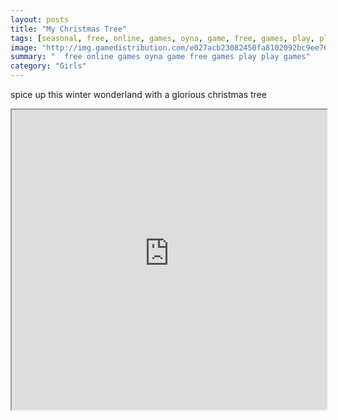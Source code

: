 ```yaml
---
layout: posts
title: "My Christmas Tree"
tags: [seasonal, free, online, games, oyna, game, free, games, play, play, games]
image: "http://img.gamedistribution.com/e027acb23082450fa8102092bc9ee769.jpg"
summary: "  free online games oyna game free games play play games"
category: "Girls"
---
```


spice up this winter wonderland with a glorious christmas tree

<iframe width="100%" height="480px;" src="http://flash.gamedistribution.com?game=e027acb23082450fa8102092bc9ee769"></iframe>
